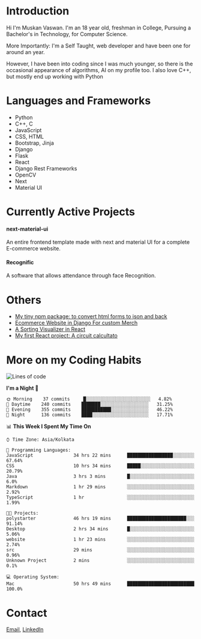 <!-- - I’m currently working on:
&nbsp;&nbsp;&nbsp;&nbsp;&nbsp;&nbsp; *Circuits*[https://muskanvaswan.github.io/circuits] which, as the name suggests,  is a calculator for solving circuits with ease. This is my first React project
#### I’m currently learning : 
&nbsp;&nbsp;&nbsp;&nbsp;&nbsp;&nbsp; React.js
#### Ask me about:
&nbsp;&nbsp;&nbsp;&nbsp;&nbsp;&nbsp; Anything
#### How to reach me:
&nbsp;&nbsp;&nbsp;&nbsp;&nbsp;&nbsp; Email[mailto:muskanvaswan@gmail.com] LinkedIn[https://www.linkedin.com/in/muskan-vaswan?lipi=urn%3Ali%3Apage%3Ad_flagship3_profile_view_base_contact_details%3B%2FQpdlv5fQ12Ru4DkW2TysA%3D%3D]
#### Pronouns:
&nbsp;&nbsp;&nbsp;&nbsp;&nbsp;&nbsp; Her -->

# Introduction
Hi I'm Muskan Vaswan.
I'm an 18 year old,
freshman in College,
Pursuing a Bachelor's in Technology, for Computer Science.

More Importantly: I'm a Self Taught, web developer and have been one for around an year.

However, I have been into coding since I was much younger, so there is the occasional appearance of algorithms, AI on my profile too. I also love C++, but mostly end up working with Python


# Languages and Frameworks

- Python
- C++, C
- JavaScript
- CSS, HTML 
- Bootstrap, Jinja
- Django
- Flask
- React 
- Django Rest Frameworks
- OpenCV
- Next
- Material UI

# Currently Active Projects

#### next-material-ui
An entire frontend template made with next and material UI for a complete E-commerce website.

#### Recognific
A software that allows attendance through face Recognition.

# Others
- [My tiny npm package: to convert html forms to json and back](https://www.npmjs.com/package/forms-dynamically)
- [Ecommerce Website in Django For custom Merch](https://merch-commerce.herokuapp.com/)
- [A Sorting Visualizer in React](https://muskanvaswan.github.io/SortingVisualizer/)
- [My first React project: A circuit calcultato](https://muskanvaswan.github.io/circuits)

# More on my Coding Habits

<!--START_SECTION:waka-->
![Lines of code](https://img.shields.io/badge/From%20Hello%20World%20I%27ve%20Written-184514%20lines%20of%20code-blue)

**I'm a Night 🦉** 

```text
🌞 Morning    37 commits     █░░░░░░░░░░░░░░░░░░░░░░░░   4.82% 
🌆 Daytime    240 commits    ███████░░░░░░░░░░░░░░░░░░   31.25% 
🌃 Evening    355 commits    ███████████░░░░░░░░░░░░░░   46.22% 
🌙 Night      136 commits    ████░░░░░░░░░░░░░░░░░░░░░   17.71%

```


📊 **This Week I Spent My Time On** 

```text
⌚︎ Time Zone: Asia/Kolkata

💬 Programming Languages: 
JavaScript               34 hrs 22 mins      █████████████████░░░░░░░░   67.64% 
CSS                      10 hrs 34 mins      █████░░░░░░░░░░░░░░░░░░░░   20.79% 
Java                     3 hrs 3 mins        █░░░░░░░░░░░░░░░░░░░░░░░░   6.0% 
Markdown                 1 hr 29 mins        ░░░░░░░░░░░░░░░░░░░░░░░░░   2.92% 
TypeScript               1 hr                ░░░░░░░░░░░░░░░░░░░░░░░░░   1.99%

🐱‍💻 Projects: 
polystarter              46 hrs 19 mins      ██████████████████████░░░   91.14% 
Desktop                  2 hrs 34 mins       █░░░░░░░░░░░░░░░░░░░░░░░░   5.06% 
website                  1 hr 23 mins        ░░░░░░░░░░░░░░░░░░░░░░░░░   2.74% 
src                      29 mins             ░░░░░░░░░░░░░░░░░░░░░░░░░   0.96% 
Unknown Project          2 mins              ░░░░░░░░░░░░░░░░░░░░░░░░░   0.1%

💻 Operating System: 
Mac                      50 hrs 49 mins      █████████████████████████   100.0%

```


<!--END_SECTION:waka-->

# Contact

[Email](mailto:muskanvaswan@gmail.com), [LinkedIn](https://www.linkedin.com/in/muskan-vaswan?lipi=urn%3Ali%3Apage%3Ad_flagship3_profile_view_base_contact_details%3B%2FQpdlv5fQ12Ru4DkW2TysA%3D%3D)



